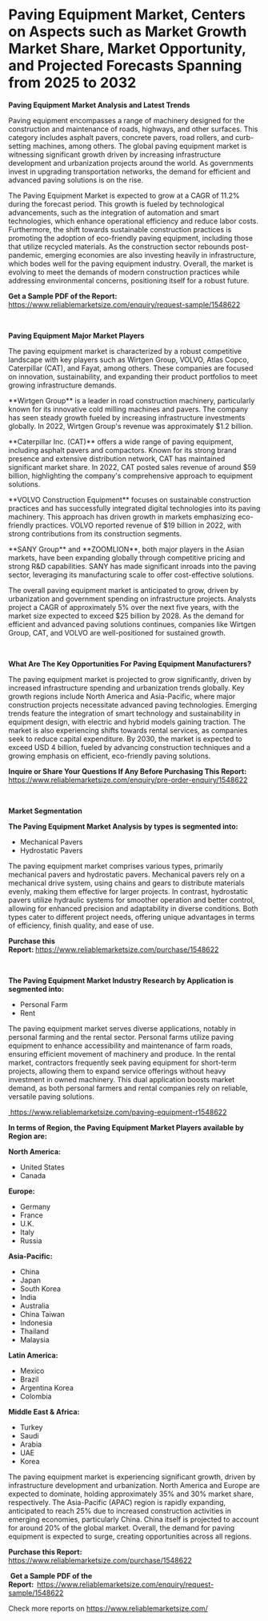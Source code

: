 <p><h1>Paving Equipment Market, Centers on Aspects such as Market Growth Market Share, Market Opportunity, and Projected Forecasts Spanning from 2025 to 2032</h1></p><p><strong>Paving Equipment Market Analysis and Latest Trends</strong></p>
<p><p>Paving equipment encompasses a range of machinery designed for the construction and maintenance of roads, highways, and other surfaces. This category includes asphalt pavers, concrete pavers, road rollers, and curb-setting machines, among others. The global paving equipment market is witnessing significant growth driven by increasing infrastructure development and urbanization projects around the world. As governments invest in upgrading transportation networks, the demand for efficient and advanced paving solutions is on the rise.</p><p>The Paving Equipment Market is expected to grow at a CAGR of 11.2% during the forecast period. This growth is fueled by technological advancements, such as the integration of automation and smart technologies, which enhance operational efficiency and reduce labor costs. Furthermore, the shift towards sustainable construction practices is promoting the adoption of eco-friendly paving equipment, including those that utilize recycled materials. As the construction sector rebounds post-pandemic, emerging economies are also investing heavily in infrastructure, which bodes well for the paving equipment industry. Overall, the market is evolving to meet the demands of modern construction practices while addressing environmental concerns, positioning itself for a robust future.</p></p>
<p><strong>Get a Sample PDF of the Report:&nbsp;</strong> <a href="https://www.reliablemarketsize.com/enquiry/request-sample/1548622?utm_campaign=2948&utm_medium=2&utm_source=Github&utm_content=ia&utm_term=10042025&utm_id=paving-equipment">https://www.reliablemarketsize.com/enquiry/request-sample/1548622</a></p>
<p>&nbsp;</p>
<p><strong>Paving Equipment Major Market Players</strong></p>
<p><p>The paving equipment market is characterized by a robust competitive landscape with key players such as Wirtgen Group, VOLVO, Atlas Copco, Caterpillar (CAT), and Fayat, among others. These companies are focused on innovation, sustainability, and expanding their product portfolios to meet growing infrastructure demands.</p><p>**Wirtgen Group** is a leader in road construction machinery, particularly known for its innovative cold milling machines and pavers. The company has seen steady growth fueled by increasing infrastructure investments globally. In 2022, Wirtgen Group's revenue was approximately $1.2 billion.</p><p>**Caterpillar Inc. (CAT)** offers a wide range of paving equipment, including asphalt pavers and compactors. Known for its strong brand presence and extensive distribution network, CAT has maintained significant market share. In 2022, CAT posted sales revenue of around $59 billion, highlighting the company's comprehensive approach to equipment solutions.</p><p>**VOLVO Construction Equipment** focuses on sustainable construction practices and has successfully integrated digital technologies into its paving machinery. This approach has driven growth in markets emphasizing eco-friendly practices. VOLVO reported revenue of $19 billion in 2022, with strong contributions from its construction segments.</p><p>**SANY Group** and **ZOOMLION**, both major players in the Asian markets, have been expanding globally through competitive pricing and strong R&D capabilities. SANY has made significant inroads into the paving sector, leveraging its manufacturing scale to offer cost-effective solutions.</p><p>The overall paving equipment market is anticipated to grow, driven by urbanization and government spending on infrastructure projects. Analysts project a CAGR of approximately 5% over the next five years, with the market size expected to exceed $25 billion by 2028. As the demand for efficient and advanced paving solutions continues, companies like Wirtgen Group, CAT, and VOLVO are well-positioned for sustained growth.</p></p>
<p>&nbsp;</p>
<p><strong>What Are The Key Opportunities For Paving Equipment Manufacturers?</strong></p>
<p><p>The paving equipment market is projected to grow significantly, driven by increased infrastructure spending and urbanization trends globally. Key growth regions include North America and Asia-Pacific, where major construction projects necessitate advanced paving technologies. Emerging trends feature the integration of smart technology and sustainability in equipment design, with electric and hybrid models gaining traction. The market is also experiencing shifts towards rental services, as companies seek to reduce capital expenditure. By 2030, the market is expected to exceed USD 4 billion, fueled by advancing construction techniques and a growing emphasis on efficient, eco-friendly paving solutions.</p></p>
<p><strong>Inquire or Share Your Questions If Any Before Purchasing This Report:</strong> <a href="https://www.reliablemarketsize.com/enquiry/pre-order-enquiry/1548622?utm_campaign=2948&utm_medium=2&utm_source=Github&utm_content=ia&utm_term=10042025&utm_id=paving-equipment">https://www.reliablemarketsize.com/enquiry/pre-order-enquiry/1548622</a></p>
<p>&nbsp;</p>
<p><strong>Market Segmentation</strong></p>
<p><strong>The Paving Equipment Market Analysis by types is segmented into:</strong></p>
<p><ul><li>Mechanical Pavers</li><li>Hydrostatic Pavers</li></ul></p>
<p><p>The paving equipment market comprises various types, primarily mechanical pavers and hydrostatic pavers. Mechanical pavers rely on a mechanical drive system, using chains and gears to distribute materials evenly, making them effective for larger projects. In contrast, hydrostatic pavers utilize hydraulic systems for smoother operation and better control, allowing for enhanced precision and adaptability in diverse conditions. Both types cater to different project needs, offering unique advantages in terms of efficiency, finish quality, and ease of use.</p></p>
<p><strong>Purchase this Report:&nbsp;</strong><a href="https://www.reliablemarketsize.com/purchase/1548622?utm_campaign=2948&utm_medium=2&utm_source=Github&utm_content=ia&utm_term=10042025&utm_id=paving-equipment">https://www.reliablemarketsize.com/purchase/1548622</a></p>
<p>&nbsp;</p>
<p><strong>The Paving Equipment Market Industry Research by Application is segmented into:</strong></p>
<p><ul><li>Personal Farm</li><li>Rent</li></ul></p>
<p><p>The paving equipment market serves diverse applications, notably in personal farming and the rental sector. Personal farms utilize paving equipment to enhance accessibility and maintenance of farm roads, ensuring efficient movement of machinery and produce. In the rental market, contractors frequently seek paving equipment for short-term projects, allowing them to expand service offerings without heavy investment in owned machinery. This dual application boosts market demand, as both personal farmers and rental companies rely on reliable, versatile paving solutions.</p></p>
<p><a href="https://www.reliablemarketsize.com/paving-equipment-r1548622?utm_campaign=2948&utm_medium=2&utm_source=Github&utm_content=ia&utm_term=10042025&utm_id=paving-equipment">&nbsp;https://www.reliablemarketsize.com/paving-equipment-r1548622</a></p>
<p><strong>In terms of Region, the Paving Equipment Market Players available by Region are:</strong></p>
<p>
    <p> <strong> North America: </strong>
        <ul>
            <li>United States</li>
            <li>Canada</li>
        </ul>
        </p> 
    <p> <strong> Europe: </strong>
        <ul>
            <li>Germany</li>
            <li>France</li>
            <li>U.K.</li>
            <li>Italy</li>
            <li>Russia</li>
        </ul>
        </p> 
    <p> <strong> Asia-Pacific: </strong>
        <ul>
            <li>China</li>
            <li>Japan</li>
            <li>South Korea</li>
            <li>India</li>
            <li>Australia</li>
            <li>China Taiwan</li>
            <li>Indonesia</li>
            <li>Thailand</li>
            <li>Malaysia</li>
        </ul>
        </p> 
    <p> <strong> Latin America: </strong>
        <ul>
            <li>Mexico</li>
            <li>Brazil</li>
            <li>Argentina Korea</li>
            <li>Colombia</li>
        </ul>
        </p> 
    <p> <strong> Middle East & Africa: </strong>
        <ul>
            <li>Turkey</li>
            <li>Saudi</li>
            <li>Arabia</li>
            <li>UAE</li>
            <li>Korea</li>
        </ul>
    </p>
    </p>
<p><p>The paving equipment market is experiencing significant growth, driven by infrastructure development and urbanization. North America and Europe are expected to dominate, holding approximately 35% and 30% market share, respectively. The Asia-Pacific (APAC) region is rapidly expanding, anticipated to reach 25% due to increased construction activities in emerging economies, particularly China. China itself is projected to account for around 20% of the global market. Overall, the demand for paving equipment is expected to surge, creating opportunities across all regions.</p></p>
<p><strong>Purchase this Report: </strong><a href="https://www.reliablemarketsize.com/purchase/1548622?utm_campaign=2948&utm_medium=2&utm_source=Github&utm_content=ia&utm_term=10042025&utm_id=paving-equipment">https://www.reliablemarketsize.com/purchase/1548622</a></p>
<p>&nbsp;<strong>Get a Sample PDF of the Report:&nbsp;&nbsp;</strong><a href="https://www.reliablemarketsize.com/enquiry/request-sample/1548622?utm_campaign=2948&utm_medium=2&utm_source=Github&utm_content=ia&utm_term=10042025&utm_id=paving-equipment">https://www.reliablemarketsize.com/enquiry/request-sample/1548622</a></p>
<p><strong></strong></p>
<p>Check more reports on <a href="https://www.reliablemarketsize.com/?utm_campaign=2948&utm_medium=2&utm_source=Github&utm_content=ia&utm_term=10042025&utm_id=paving-equipment">https://www.reliablemarketsize.com/</a></p>